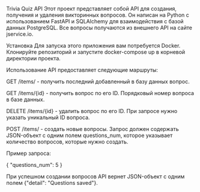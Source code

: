 Trivia Quiz API
Этот проект представляет собой API для создания, получения и удаления викторинных вопросов. Он написан на Python с использованием FastAPI и SQLAlchemy для взаимодействия с базой данных PostgreSQL. Все вопросы получаются из внешнего API на сайте jservice.io.

Установка
Для запуска этого приложения вам потребуется Docker. Клонируйте репозиторий и запустите docker-compose up в корневой директории проекта.

Использование
API предоставляет следующие маршруты:

GET /items/ - получить последний добавленный в базу данных вопрос.


GET /items/{id} - получить вопрос по его ID.
Порядковый номер вопроса в базе данных.


DELETE /items/{id} - удалить вопрос по его ID.
При запросе нужно указать уникальный ID вопроса.

POST /items/ - создать новые вопросы. Запрос должен содержать JSON-объект с одним полем questions_num, которое указывает количество вопросов, которые нужно создать.

Пример запроса:

{
    "questions_num": 5
}

При успешном создании вопросов API вернет JSON-объект с одним полем {"detail": "Questions saved"}.